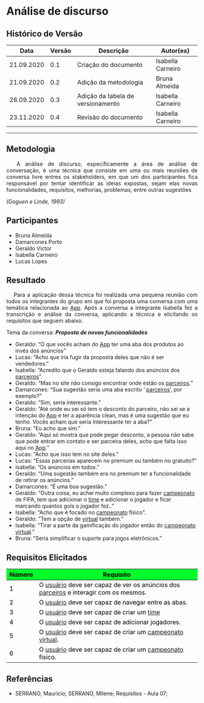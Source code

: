 # **Análise de discurso**

## Histórico de Versão

<table class="table table-striped border">
    <thead>
        <th>Data</th> 
        <th>Versão </th> 
        <th>Descrição</th> 
        <th>Autor(es)</th>
    </thead>
    <tbody>
        <tr>
            <td> 21.09.2020 </td>
            <td>  0.1   </td>
            <td> Criação do documento </td>
            <td> Isabella Carneiro  </td>
        </tr>
        <tr>
            <td> 21.09.2020 </td>
            <td>  0.2   </td>
            <td> Adição da metodologia </td>
            <td> Bruna Almeida</td>
        </tr>
        <tr>
            <td> 26.09.2020 </td>
            <td>  0.3   </td>
            <td> Adição da tabela de versionamento </td>
            <td> Isabella Carneiro  </td>
        </tr>
         <tr>
            <td> 23.11.2020 </td>
            <td>  0.4   </td>
            <td> Revisão do documento </td>
            <td> Isabella Carneiro  </td>
        </tr>
    </tbody>
</table>

<hr class="my-4">

## Metodologia

<div>
    <p align="justify">&emsp;
        A análise de discurso, especificamente a área de análise de conversação, é uma técnica que consiste em uma ou
        mais reuniões de conversa livre entres os stakeholders, em que um dos participantes fica responsável por tentar
        identificar as ideias expostas, sejam elas novas funcionalidades, requisitos, melhorias, problemas, entre outras
        sugestões</p>
    <p align="justify">
        <em>(Goguen e Linde, 1993)</em></p>
    <p align="justify">
    </p>
    <p align="justify">
    </p>
    <p align="justify">
    </p>

</div>
<div class="line"></div>

## Participantes

* Bruna Almeida
* Damarcones Porto
* Geraldo Victor
* Isabella Carneiro
* Lucas Lopes

<div class="line"></div>

## Resultado

<div>
    <p align="justify">&emsp;
        Para a aplicação dessa técnica foi realizada uma pequena reunião com todos os integrantes do grupo em que foi
        proposta uma conversa com uma temática relacionada ao <a href="../../modelagem/lexico/#App">App</a>.
        Após a conversa a integrante Isabella fez a transcrição e análise da conversa, aplicando a técnica e elicitando
        os requisitos que seguem abaixo.
    </p>
</div>

Tema da conversa: ***Proposta de novas funcionalidades***

* Geraldo: “O que vocês acham do <a href="../../modelagem/lexico/#App">App</a> ter uma aba dos produtos ao invés dos anúncios”
* Lucas: “Acho que iria fugir da proposta deles que não é ser vendedores.”
* Isabella: “Acredito que o Geraldo esteja falando dos anúncios dos  <a href="../../modelagem/lexico/#parceiros">parceiros</a>”.
* Geraldo: “Mas no site não consigo encontrar onde estão os  <a href="../../modelagem/lexico/#parceiros">parceiros</a>.”
* Damarcones: “Sua sugestão seria uma aba escrito ‘ <a href="../../modelagem/lexico/#parceiros">parceiros</a>’, por exemplo?”
* Geraldo: “Sim, seria interessante.”
* Geraldo: ”Até onde eu sei só tem o desconto do parceiro, não sei se a intenção do <a href="../../modelagem/lexico/#App">App</a> e ter a aparência clean, mas é
uma sugestão que eu tenho. Vocês acham que seria interessante ter a aba?”
* Bruna: “Eu acho que sim.”
* Geraldo: ”Aqui só mostra que pode pegar desconto, a pessoa não sabe que pode entrar em contato e ser parceira deles,
acho que falta isso aqui no <a href="../../modelagem/lexico/#App">App</a>.”
* Lucas: “Acho que isso tem no site deles.”
* Lucas: ”Essas parcerias aparecem no premium ou também no gratuito?”
* Isabella: ”Os anúncios em todos.”
* Geraldo: “Uma sugestão também era no premium ter a funcionalidade de retirar os anúncios.”
* Damarcones: “É uma boa sugestão.”
* Geraldo: “Outra coisa, eu achei muito complexo para fazer <a href="../../modelagem/lexico/#campeonato">campeonato</a> de FIFA, tem que adicionar o  <a href="../../modelagem/lexico/#time">time</a> e adicionar o
jogador e ficar marcando quantos gols o jogador fez..”
* Isabella: “Acho que é focado no <a href="../../modelagem/lexico/#campeonato">campeonato</a> físico”.
* Geraldo: ”Tem a opção de <a href="../../modelagem/lexico/#virtual">virtual</a> também.”
* Isabella: “Tirar a parte da gamificação do jogador então do <a href="../../modelagem/lexico/#campeonato">campeonato</a> <a href="../../modelagem/lexico/#virtual">virtual</a>.”
* Bruna: “Seria simplificar o suporte para jogos eletrônicos.”

## Requisitos Elicitados

<table class="table table-striped border" style="color:black;">
    <thead style="background-color: #00ff2b;">
        <th>Número</th>
        <th>Requisito</th>
    </thead>
    <tbody>
        <tr>
            <td>1</td>
            <td>O  <a href="../../modelagem/lexico/#usuario">usuário</a> deve ser capaz de ver os anúncios dos  <a href="../../modelagem/lexico/#parceiros">parceiros</a> e interagir com os mesmos. </td>
        </tr>
        <tr>
            <td>2</td>
            <td>O  <a href="../../modelagem/lexico/#usuario">usuário</a> deve ser capaz de navegar entre as abas. </td>
        </tr>
        <tr>
            <td>3</td>
            <td>O  <a href="../../modelagem/lexico/#usuario">usuário</a> deve ser capaz de criar um  <a href="../../modelagem/lexico/#time">time</a> </td>
        </tr>
        <tr>
            <td>4 </td>
            <td>O  <a href="../../modelagem/lexico/#usuario">usuário</a> deve ser capaz de adicionar jogadores.</td>
        </tr>
        <tr>
            <td>5 </td>
            <td>O  <a href="../../modelagem/lexico/#usuario">usuário</a> deve ser capaz de criar um <a href="../../modelagem/lexico/#campeonato">campeonato</a> <a href="../../modelagem/lexico/#virtual">virtual</a>. </td>
        </tr>
        <tr>
            <td>6 </td>
            <td>O  <a href="../../modelagem/lexico/#usuario">usuário</a> deve ser capaz de criar um <a href="../../modelagem/lexico/#campeonato">campeonato</a> físico.</td>
        </tr>
    </tbody>
</table>

## Referências
- SERRANO, Maurício; SERRANO, Milene; Requisitos - Aula 07;
